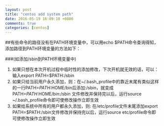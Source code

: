 ```yaml
---
layout: post
title: "centos add system path"
date: 2016-05-19 16:09:10 +0800
comments: true
categories: [centos] 
---
```



##有些命令的路径没有在PATH环境变量中，可以用echo $PATH命令查询得知，添加路径到PATH环境变量的方法如下：

###(如添加/sbin到PATH环境变量中)
1. 如果只想在本次开机过程中临时性的添加修改，下次开机就无效的话，可以：输入export PATH=$PATH:/sbin
2. 如果只给当前用户永久添加，则：在~/.bash_profile中的靠近末尾有类似这样的一行PATH=$PATH:$HOME/bin后添加:/sbin，就变成PATH=$PATH:$HOME/bin:/sbin 文件修改并保持完以后，运行source ~/.bash_profile命令即可使修改操作立即生效
3. 如果给系统中所有的用户都永久添加，则: 
在/etc/profile文件末尾添加export PATH=$PATH:/sbin文件修改并保持完以后，运行source etc/profile命令即可使修改操作立即生效